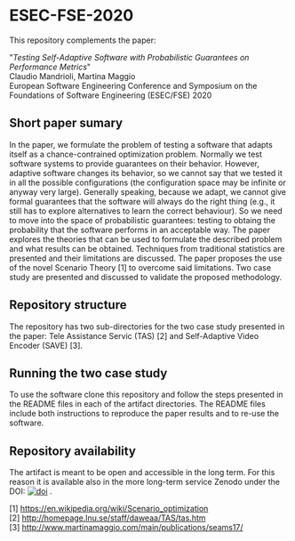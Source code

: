# ESEC-FSE-2020
This repository complements the paper: 

  "*Testing Self-Adaptive Software with Probabilistic Guarantees on Performance Metrics*" \
  Claudio Mandrioli, Martina Maggio \
  European Software Engineering Conference and Symposium on the Foundations of Software Engineering (ESEC/FSE) 2020

## Short paper sumary
In the paper, we formulate the problem of testing a software that adapts itself as a chance-contrained optimization problem. Normally we test software systems to provide guarantees on their behavior. However, adaptive software changes its behavior, so we cannot say that we tested it in all the possible configurations (the configuration space may be infinite or anyway very large). Generally speaking, because we adapt, we cannot give formal guarantees that the software will always do the right thing (e.g., it still has to explore alternatives to learn the correct behaviour). So we need to move into the space of probabilistic guarantees: testing to obtaing the probability that the software performs in an acceptable way. The paper explores the theories that can be used to formulate the described problem and what results can be obtained. Techniques from traditional statistics are presented and their limitations are discussed. The paper proposes the use of the novel Scenario Theory [1] to overcome said limitations. Two case study are presented and discussed to validate the proposed methodology.

## Repository structure

The repository has two sub-directories for the two case study presented in the paper: Tele Assistance Servic (TAS) [2] and Self-Adaptive Video Encoder (SAVE) [3].

## Running the two case study

To use the software clone this repository and follow the steps presented in the README files in each of the artifact directories. The README files include both instructions to reproduce the paper results and to re-use the software.

## Repository availability

The artifact is meant to be open and accessible in the long term. For this reason it is available also in the more long-term service Zenodo under the  DOI: [![doi](10.5281/zenodo.3896795)](https://doi.org/10.5281/zenodo.3896795) .

[1] https://en.wikipedia.org/wiki/Scenario_optimization \
[2] http://homepage.lnu.se/staff/daweaa/TAS/tas.htm \
[3] http://www.martinamaggio.com/main/publications/seams17/
